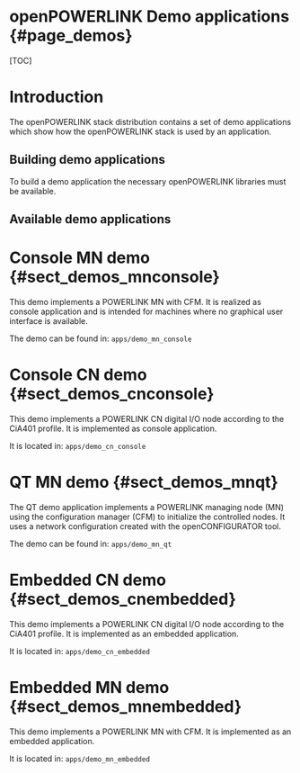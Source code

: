 openPOWERLINK Demo applications {#page_demos}
===============================

[TOC]

# Introduction
The openPOWERLINK stack distribution contains a set of demo applications which
show how the openPOWERLINK stack is used by an application.

## Building demo applications
To build a demo application the necessary openPOWERLINK libraries must be
available.

## Available demo applications

# Console MN demo {#sect_demos_mnconsole}

This demo implements a POWERLINK MN with CFM. It is realized as console
application and is intended for machines where no graphical user interface is
available.

The demo can be found in: `apps/demo_mn_console`

# Console CN demo {#sect_demos_cnconsole}

This demo implements a POWERLINK CN digital I/O node according to the CiA401
profile. It is implemented as console application.

It is located in: `apps/demo_cn_console`

# QT MN demo {#sect_demos_mnqt}

The QT demo application implements a POWERLINK managing node (MN) using the
configuration manager (CFM) to initialize the controlled nodes. It uses a
network configuration created with the openCONFIGURATOR tool.
  
The demo can be found in: `apps/demo_mn_qt`

# Embedded CN demo {#sect_demos_cnembedded}

This demo implements a POWERLINK CN digital I/O node according to the CiA401
profile. It is implemented as an embedded application.

It is located in: `apps/demo_cn_embedded`

# Embedded MN demo {#sect_demos_mnembedded}

This demo implements a POWERLINK MN with CFM. It is implemented as an embedded
application.

It is located in: `apps/demo_mn_embedded`
